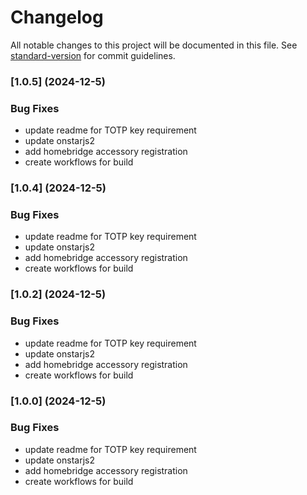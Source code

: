 # Changelog

All notable changes to this project will be documented in this file. See [standard-version](https://github.com/conventional-changelog/standard-version) for commit guidelines.
### [1.0.5] (2024-12-5)


### Bug Fixes
* update readme for TOTP key requirement
* update onstarjs2
* add homebridge accessory registration
* create workflows for build
### [1.0.4] (2024-12-5)


### Bug Fixes
* update readme for TOTP key requirement
* update onstarjs2
* add homebridge accessory registration
* create workflows for build
### [1.0.2] (2024-12-5)


### Bug Fixes
* update readme for TOTP key requirement
* update onstarjs2
* add homebridge accessory registration
* create workflows for build

### [1.0.0] (2024-12-5)


### Bug Fixes
* update readme for TOTP key requirement
* update onstarjs2
* add homebridge accessory registration
* create workflows for build
